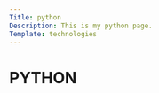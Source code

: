 ```yaml
---
Title: python
Description: This is my python page.
Template: technologies
---
```


PYTHON
==========================